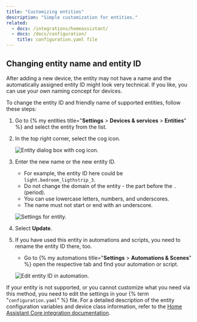 ```yaml
---
title: "Customizing entities"
description: "Simple customization for entities."
related:
  - docs: /integrations/homeassistant/
  - docs: /docs/configuration/
    title: configuration.yaml file
---
```


## Changing entity name and entity ID

After adding a new device, the entity may not have a name and the automatically assigned entity ID might look very technical. If you like, you can use your own naming concept for devices.

To change the entity ID and friendly name of supported entities, follow these steps:

1. Go to {% my entities title="**Settings** > **Devices & services** > **Entities**" %} and select the entity from the list.
2. In the top right corner, select the cog icon.

   ![Entity dialog box with cog icon.](/images/docs/configuration/customizing-entity-dialog.png)

3. Enter the new name or the new entity ID.
   - For example, the entity ID here could be `light.bedroom_ligthstrip_3`.
   - Do not change the domain of the entity - the part before the `.` (period).
   - You can use lowercase letters, numbers, and underscores.
   - The name must not start or end with an underscore.

   ![Settings for entity.](/images/docs/configuration/customizing-entity.png)

4. Select **Update**.
5. If you have used this entity in automations and scripts, you need to rename the entity ID there, too.
   - Go to {% my automations title="**Settings** > **Automations & Scenes**" %} open the respective tab and find your automation or script.

   ![Edit entity ID in automation.](/images/docs/configuration/edit_entity-id_in_automation.png)

If your entity is not supported, or you cannot customize what you need via this method, you need to edit the settings in your {% term "`configuration.yaml`" %} file. For a detailed description of the entity configuration variables and device class information, refer to the [Home Assistant Core integration documentation](/integrations/homeassistant/).
